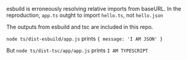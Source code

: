 esbuild is erroneously resolving relative imports from baseURL. In the reproduction, `app.ts` outght to import `hello.ts`, not `hello.json`

The outputs from esbuild and tsc are included in this repo.

`node ts/dist-esbuild/app.js` prints `{ message: 'I AM JSON' }`

But `node ts/dist-tsc/app/app.js` prints `I AM TYPESCRIPT`
